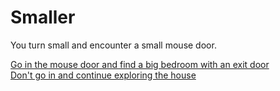 # Smaller  
You turn small and encounter a small mouse door.  

[Go in the mouse door and find a big bedroom with an exit door](exit-house.md)  
[Don't go in and continue exploring the house](starvation.md)  